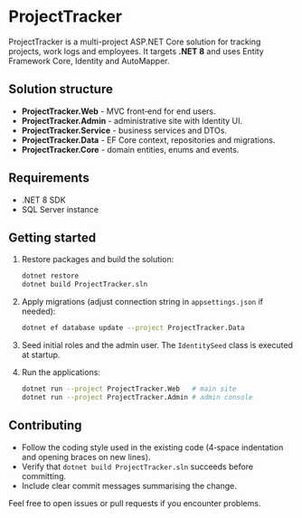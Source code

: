 # ProjectTracker

ProjectTracker is a multi-project ASP.NET Core solution for tracking projects, work logs and employees. It targets **.NET 8** and uses Entity Framework Core, Identity and AutoMapper.

## Solution structure

- **ProjectTracker.Web** - MVC front‑end for end users.
- **ProjectTracker.Admin** - administrative site with Identity UI.
- **ProjectTracker.Service** - business services and DTOs.
- **ProjectTracker.Data** - EF Core context, repositories and migrations.
- **ProjectTracker.Core** - domain entities, enums and events.

## Requirements

- .NET 8 SDK
- SQL Server instance

## Getting started

1. Restore packages and build the solution:

   ```bash
   dotnet restore
   dotnet build ProjectTracker.sln
   ```
2. Apply migrations (adjust connection string in `appsettings.json` if needed):

   ```bash
   dotnet ef database update --project ProjectTracker.Data
   ```
3. Seed initial roles and the admin user. The `IdentitySeed` class is executed at startup.
4. Run the applications:

   ```bash
   dotnet run --project ProjectTracker.Web   # main site
   dotnet run --project ProjectTracker.Admin # admin console
   ```

## Contributing

- Follow the coding style used in the existing code (4‑space indentation and opening braces on new lines).
- Verify that `dotnet build ProjectTracker.sln` succeeds before committing.
- Include clear commit messages summarising the change.

Feel free to open issues or pull requests if you encounter problems.
